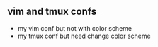 
## vim and tmux confs 
- my vim conf but not with color scheme
- my tmux conf but need change color scheme
